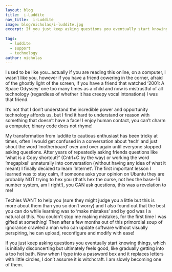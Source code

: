 ```yaml
---
layout: blog
title:  i-Luddite
nav_title:  i-Luddite
image: blog/nicholas/i-luddite.jpg
excerpt: If you just keep asking questions you eventually start knowing things, which is initially disconcerting but ultimately feels good, like gradually getting into a too hot bath. Now when I type into a password box and it replaces letters with little circles, I don’t assume it is witchcraft. I am slowly becoming one of them.
  
tags:
  - luddite
  - support
  - technology
author: nicholas
---
```


I used to be like you…actually if you are reading this online, on a computer, I wasn’t like you, however if you have a friend cowering in the corner, afraid of the ghostly light of the screen, if you have a friend that watched ‘2001: A Space Odyssey’ one too many times as a child and now is mistrustful of all technology (regardless of whether it has creepy vocal intonations) I was that friend.
 
It’s not that I don’t understand the incredible power and opportunity technology affords us, but I find it hard to understand or reason with something that doesn’t have a face! I enjoy human contact, you can’t charm a computer, binary code does not rhyme!
 
My transformation from luddite to cautious enthusiast has been tricky at times, often I would get confused in a conversation about ‘tech’ and just shout the word ‘motherboard’ over and over again until everyone stopped asking questions.
After years of repeatedly asking friends questions like ‘what is a Copy shortcut?’ (Cntrl+C by the way) or working the word ‘megapixel’ unnaturally into conversation (without having any idea of what it meant) I finally decided to learn ‘Internet’.
The first important lesson I learned was to stay calm, if someone asks your opinion on Ubuntu they are probably NOT trying to hex you (that’s hex the curse, not hex the base-16 number system, am I right!), you CAN ask questions, this was a revelation to me!
 
Techies WANT to help you (sure they might judge you a little but this is more about them than you so don’t worry) and I also found out that the best you can do while learning was to ‘make mistakes’ and by god was I a natural at this. You couldn’t stop me making mistakes, for the first time I was gifted at something!
Then after a few months out of this primordial soup of ignorance crawled a man who can update software without visually perspiring, he can upload, reconfigure and modify with ease!
 
If you just keep asking questions you eventually start knowing things, which is initially disconcerting but ultimately feels good, like gradually getting into a too hot bath. Now when I type into a password box and it replaces letters with little circles, I don’t assume it is witchcraft. I am slowly becoming one of them.
